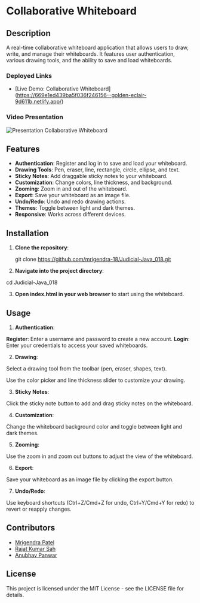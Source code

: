 # Collaborative Whiteboard

## Description

A real-time collaborative whiteboard application that allows users to draw, write, and manage their whiteboards. It features user authentication, various drawing tools, and the ability to save and load whiteboards.

### Deployed Links

- [Live Demo: Collaborative Whiteboard] (https://669e1ed439ba5f036f246156--golden-eclair-9d611b.netlify.app/)

### Video Presentation

![Presentation Collaborative Whiteboard]()

## Features

- **Authentication**: Register and log in to save and load your whiteboard.
- **Drawing Tools**: Pen, eraser, line, rectangle, circle, ellipse, and text.
- **Sticky Notes**: Add draggable sticky notes to your whiteboard.
- **Customization**: Change colors, line thickness, and background.
- **Zooming**: Zoom in and out of the whiteboard.
- **Export**: Save your whiteboard as an image file.
- **Undo/Redo**: Undo and redo drawing actions.
- **Themes**: Toggle between light and dark themes.
- **Responsive**: Works across different devices.

## Installation

1. **Clone the repository**:
   
   git clone https://github.com/mrigendra-18/Judicial-Java_018.git


2. **Navigate into the project directory**:

cd Judicial-Java_018

3. **Open index.html in your web browser** to start using the whiteboard.

## Usage

1. **Authentication**:

**Register**: Enter a username and password to create a new account.
**Login**: Enter your credentials to access your saved whiteboards.


2. **Drawing**:

Select a drawing tool from the toolbar (pen, eraser, shapes, text).

Use the color picker and line thickness slider to customize your drawing.


3. **Sticky Notes**:

Click the sticky note button to add and drag sticky notes on the whiteboard.


4. **Customization**:

Change the whiteboard background color and toggle between light and dark themes.


5. **Zooming**:

Use the zoom in and zoom out buttons to adjust the view of the whiteboard.


6. **Export**:

Save your whiteboard as an image file by clicking the export button.


7. **Undo/Redo**:

Use keyboard shortcuts (Ctrl+Z/Cmd+Z for undo, Ctrl+Y/Cmd+Y for redo) to revert or reapply changes.


## Contributors


- [Mrigendra Patel](https://github.com/mrigendra-18)
- [Rajat Kumar Sah](https://github.com/rajatsah95)
- [Anubhav Panwar](https://github.com/Anubhav-Panwar1)

## License

This project is licensed under the MIT License - see the LICENSE file for details.